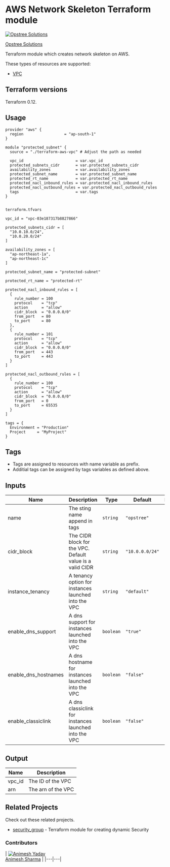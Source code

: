 AWS Network Skeleton Terraform module
=====================================

[![Opstree Solutions][opstree_avatar]][opstree_homepage]

[Opstree Solutions][opstree_homepage] 

  [opstree_homepage]: https://opstree.github.io/
  [opstree_avatar]: https://img.cloudposse.com/150x150/https://github.com/opstree.png

Terraform module which creates network skeleton on AWS.

These types of resources are supported:

* [VPC](https://www.terraform.io/docs/providers/aws/r/vpc.html)

Terraform versions
------------------

Terraform 0.12.

Usage
------

```hcl
provider "aws" {
  region                  = "ap-south-1"
}

module "protected_subnet" {
  source = "./terraform-aws-vpc" # Adjust the path as needed

  vpc_id                       = var.vpc_id
  protected_subnets_cidr       = var.protected_subnets_cidr
  availability_zones           = var.availability_zones
  protected_subnet_name        = var.protected_subnet_name
  protected_rt_name            = var.protected_rt_name
  protected_nacl_inbound_rules = var.protected_nacl_inbound_rules
  protected_nacl_outbound_rules = var.protected_nacl_outbound_rules
  tags                         = var.tags
}


```

```
terraform.tfvars

vpc_id = "vpc-03e187317b8827866"

protected_subnets_cidr = [
  "10.0.10.0/24",
  "10.0.20.0/24"
]

availability_zones = [
  "ap-northeast-1a",
  "ap-northeast-1c"
]

protected_subnet_name = "protected-subnet"

protected_rt_name = "protected-rt"

protected_nacl_inbound_rules = [
  {
    rule_number = 100
    protocol    = "tcp"
    action      = "allow"
    cidr_block  = "0.0.0.0/0"
    from_port   = 80
    to_port     = 80
  },
  {
    rule_number = 101
    protocol    = "tcp"
    action      = "allow"
    cidr_block  = "0.0.0.0/0"
    from_port   = 443
    to_port     = 443
  }
]

protected_nacl_outbound_rules = [
  {
    rule_number = 100
    protocol    = "tcp"
    action      = "allow"
    cidr_block  = "0.0.0.0/0"
    from_port   = 0
    to_port     = 65535
  }
]

tags = {
  Environment = "Production"
  Project     = "MyProject"
}

```
Tags
----
* Tags are assigned to resources with name variable as prefix.
* Additial tags can be assigned by tags variables as defined above.

Inputs
------
| Name | Description | Type | Default | Required |
|------|-------------|------|---------|:--------:|
| name | The sting name append in tags | `string` | `"opstree"` | yes |
| cidr_block | The CIDR block for the VPC. Default value is a valid CIDR  | `string` | `"10.0.0.0/24"` | no |
| instance_tenancy | A tenancy option for instances launched into the VPC | `string` | `"default"` | no |
| enable_dns_support | A dns support for instances launched into the VPC | `boolean` | `"true"` | no |
| enable_dns_hostnames | A dns hostname for instances launched into the VPC | `boolean` | `"false"` | no |
| enable_classiclink |A dns classiclink for instances launched into the VPC | `boolean` | `"false"` | no |

Output
------
| Name | Description |
|------|-------------|
| vpc_id | The ID of the VPC |
| arn | The arn of the VPC |

## Related Projects

Check out these related projects.

- [security_group](https://github.com/OT-CLOUD-KIT/terraform-aws-network-skeleton) - Terraform module for creating dynamic Security 

### Contributors

|  [![Animesh Yadav][Animesh_avatar]][Animesh_homepage]<br/>[Animesh Sharma][Animesh_homepage] | 
|---|---|

  [Animesh_homepage]: https://github.com/animesh-opstree
  [Animesh_avatar]: https://ca.slack-edge.com/T2AGPFQ9X-U07CCA3T3NK-3415dfacd89f-512
  
